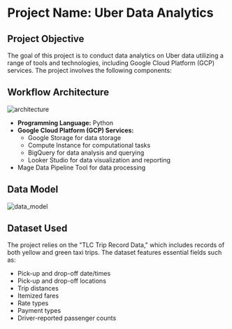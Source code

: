 # Project Name: Uber Data Analytics

## Project Objective
The goal of this project is to conduct data analytics on Uber data utilizing a range of tools and technologies, including Google Cloud Platform (GCP) services. The project involves the following components:

## Workflow Architecture
![architecture](https://github.com/codeforever200/data-engineering-gcp-project/assets/57805586/fbefb8d5-2b0a-4634-929e-df5dac9438fa)


- **Programming Language:** Python
- **Google Cloud Platform (GCP) Services:**
  - Google Storage for data storage
  - Compute Instance for computational tasks
  - BigQuery for data analysis and querying
  - Looker Studio for data visualization and reporting
- Mage Data Pipeline Tool for data processing

## Data Model
![data_model](https://github.com/codeforever200/data-engineering-gcp-project/assets/57805586/d238956a-e8fa-40eb-8d87-dc4ab4ba05ff)


## Dataset Used
The project relies on the "TLC Trip Record Data," which includes records of both yellow and green taxi trips. The dataset features essential fields such as:
- Pick-up and drop-off date/times
- Pick-up and drop-off locations
- Trip distances
- Itemized fares
- Rate types
- Payment types
- Driver-reported passenger counts
